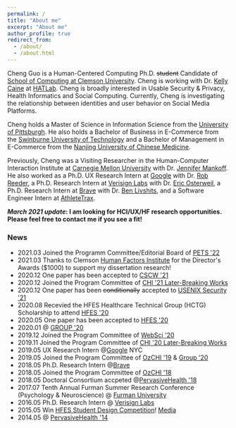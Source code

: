 ```yaml
---
permalink: /
title: "About me"
excerpt: "About me"
author_profile: true
redirect_from: 
  - /about/
  - /about.html
---
```

Cheng Guo is a Human-Centered Computing Ph.D. ~~student~~ Candidate of [School of Computing at Clemson University](https://www.clemson.edu/cecas/departments/computing/). Cheng is working with Dr. [Kelly Caine](https://kellycaine.wordpress.com/) at [HATLab](https://www.hatlab.org/). Cheng is broadly interested in Usable Security & Privacy, Health Informatics and Social Computing. Currently, Cheng is investigating the relationship between identities and user behavior on Social Media Platforms.

Cheng holds a Master of Science in Information Science from the [University of Pittsburgh](https://www.ischool.pitt.edu/). He also holds a Bachelor of Business in E-Commerce from the [Swinburne University of Technology](https://www.swinburne.edu.au/) and a Bachelor of Management in E-Commerce from the [Nanjing University of Chinese Medicine](https://www.njutcm.edu.cn/).

Previously, Cheng was a Visiting Researcher in the Human-Computer Interaction Institute at [Carnegie Mellon University](https://www.hcii.cmu.edu/) with Dr. [Jennifer Mankoff](https://make4all.org/people/jen-mankoff/). He also worked as a Ph.D. UX Research Intern at [Google](https://cloud.google.com/security) with Dr. [Rob Reeder](https://www.robreeder.com/), a Ph.D. Research Intern at [Verisign Labs](https://www.verisign.com/en_US/company-information/verisign-labs/index.xhtml) with Dr. [Eric Osterweil](https://cs.gmu.edu/directory/detail/79/), a Ph.D. Research Intern at [Brave](https://brave.com/) with Dr. [Ben Livshits](https://www.doc.ic.ac.uk/~livshits/), and a Software Engineer Intern at [AthleteTrax](https://athletetrax.info/).

<div class='btn--update'>
  <b><i>March 2021 update</i>: I am looking for HCI/UX/HF research opportunities. Please feel free to contact me if you see a fit!</b>
</div>

### News
- 2021.03 Joined the Programm Committee/Editorial Board of [PETS '22](https://www.petsymposium.org/)
- 2021.03 Thanks to Clemson [Human Factors Institute](https://www.clemson.edu/centers-institutes/hfi/index.html) for the Director's Awards ($1000) to support my dissertation research!
- 2020.12 One paper has been accepted to [CSCW '21](https://cscw.acm.org/2021/)
- 2020.12 Joined the Program Committee of [CHI '21 Later-Breaking Works](https://chi2021.acm.org/for-authors/presenting/late-breaking-work)
- 2020.12 One paper has been ~~conditionally~~ accepted to [USENIX Security '21](https://www.usenix.org/conference/usenixsecurity21)
- 2020.08 Recevied the HFES Healthcare Technical Group (HCTG) Scholarship to attend [HFES '20](https://www.hfes.org/events/2020-hfes-international-annual-meeting)
- 2020.05 One paper has been accepted to [HFES '20](https://www.hfes.org/events/2020-hfes-international-annual-meeting)
- 2020.01 @ [GROUP '20](https://group.acm.org/conferences/group20/)
- 2019.12 Joined the Program Committee of [WebSci '20](https://websci20.webscience.org/)
- 2019.11 Joined the Program Committee of [CHI '20 Later-Breaking Works](https://chi2020.acm.org/authors/late-breaking-works/)
- 2019.05 UX Research Intern @[Google](https://cloud.google.com/security/) NYC
- 2019.05 Joined the Program Committee of [OzCHI '19](http://ozchi2019.visemex.org/wp/) & [Group '20](https://group.acm.org/conferences/group20/)
- 2018.05 Ph.D. Research Intern @[Brave](https://brave.com/)
- 2018.05 Joined the Program Committee of [OzCHI '18](http://www.ozchi.org/2018/)
- 2018.05 Doctoral Consortium accpeted @[PervasiveHealth '18](http://pervasivehealth.org/)
- 2017.07 Tenth Annual Furman Summer Research Conference (Psychology & Neuroscience) @ [Furman University](http://www.furman.edu/academics/psychology/Pages/default.aspx) 
- 2016.05 Ph.D. Research Intern @ [Verisign Labs](https://www.verisign.com/en_US/company-information/verisign-labs/technology-innovation-program/internship/index.xhtml)
- 2015.05 Win [HFES Student Design Competition](http://newsstand.clemson.edu/mediarelations/students-health-application-wins-international-competition/)! <a class='btn--research' href='https://upstatebusinessjournal.com/news/clemson-team-wins-mobile-app-competition/'>Media</a>
- 2014.05 @ [PervasiveHealth '14](http://pervasivehealth.org/2014/show/home)
